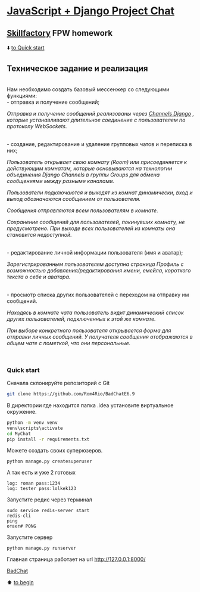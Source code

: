 # [JavaScript + Django Project Chat](http://127.0.0.1:8000/accounts/login/)
## [Skillfactory](https://skillfactory.ru) FPW homework


<p> </p>

:arrow_down: [to Quick start](README.md#Quick-start)

<p> </p>

## Техническое задание и реализация  
<br>
Нам необходимо создать базовый мессенжер со следующими функциями:
<br>
- отправка и получение сообщений;

*Отправка и получение сообщений реализованы через [Channels Django](https://channels.readthedocs.io/en/stable/introduction.html) , которые устанавливают длительное соединение с пользователем по протоколу WebSockets.*

<br>
- создание, редактирование и удаление групповых чатов и переписка в них;

*Пользователь открывает свою комнату (Room) или присоединяется к действующим комнатам, которые основываются на технологии объединения Django Channels в группы Groups для обмена сообщениями между разными каналами.*

*Пользователи подключаются и выходят из комнат динамически, вход и выход обозначаются сообщением от пользователя.*

*Сообщения отправляются всем пользователям в комнате.*

*Сохранение сообщений для пользователей, покинувших комнату, не предусмотрено. При выходе всех пользователей из комнаты она становится недоступной.*

<br>
- редактирование личной информации пользователя (имя и аватар);

*Зарегистрированным пользователям доступна страница Профиль с возможностью добавления/редактирования имени, емейла, короткого текста о себе и аватара.*

<br>
- просмотр списка других пользователей с переходом на отправку им сообщений.

*Находясь в комнате чата пользователь видит динамический список других пользователей, подключенных к этой же комнате.*

*При выборе конкретного пользователя открывается форма для отправки личных сообщений. У получателя сообщения отображаются в общем чате с пометкой, что они персональные.*

<br>

### Quick start

Сначала склонируйте репозиторий с Git
```bash
git clone https://github.com/Rom4Rio/BadChatE6.9
```
В директории где находится папка .idea установите виртуальное окружение.
```bash
python -m venv venv
venv\scripts\activate
cd MyChat
pip install -r requirements.txt
```
Можете создать своих суперюзеров.
```
python manage.py createsuperuser
``` 
А так есть и уже 2 готовых
```
log: roman pass:1234
log: tester pass:lolkek123
```
Запустите редис через терминал 
```
sudo service redis-server start
redis-cli
ping
ответ# PONG
```

Запустите сервер
```
python manage.py runserver
```

Главная страница работает на url http://127.0.0.1:8000/

[BadChat](http://127.0.0.1:8000/)
<p> </p>
<p> </p>

:arrow_up: [to begin](README.md#Техническое-задание-и-реализация)


